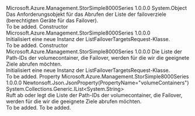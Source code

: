 <Type Name="ListFailoverTargetsRequest" FullName="Microsoft.Azure.Management.StorSimple8000Series.Models.ListFailoverTargetsRequest">
  <TypeSignature Language="C#" Value="public class ListFailoverTargetsRequest" />
  <TypeSignature Language="ILAsm" Value=".class public auto ansi beforefieldinit ListFailoverTargetsRequest extends System.Object" />
  <TypeSignature Language="DocId" Value="T:Microsoft.Azure.Management.StorSimple8000Series.Models.ListFailoverTargetsRequest" />
  <TypeSignature Language="VB.NET" Value="Public Class ListFailoverTargetsRequest" />
  <TypeSignature Language="F#" Value="type ListFailoverTargetsRequest = class" />
  <AssemblyInfo>
    <AssemblyName>Microsoft.Azure.Management.StorSimple8000Series</AssemblyName>
    <AssemblyVersion>1.0.0.0</AssemblyVersion>
  </AssemblyInfo>
  <Base>
    <BaseTypeName>System.Object</BaseTypeName>
  </Base>
  <Interfaces />
  <Docs>
    <summary>
            Das Anforderungsobjekt für das Abrufen der Liste der failoverziele (berechtigten Geräte für das Failover).
            </summary>
    <remarks>To be added.</remarks>
  </Docs>
  <Members>
    <Member MemberName=".ctor">
      <MemberSignature Language="C#" Value="public ListFailoverTargetsRequest ();" />
      <MemberSignature Language="ILAsm" Value=".method public hidebysig specialname rtspecialname instance void .ctor() cil managed" />
      <MemberSignature Language="DocId" Value="M:Microsoft.Azure.Management.StorSimple8000Series.Models.ListFailoverTargetsRequest.#ctor" />
      <MemberSignature Language="VB.NET" Value="Public Sub New ()" />
      <MemberType>Constructor</MemberType>
      <AssemblyInfo>
        <AssemblyName>Microsoft.Azure.Management.StorSimple8000Series</AssemblyName>
        <AssemblyVersion>1.0.0.0</AssemblyVersion>
      </AssemblyInfo>
      <Parameters />
      <Docs>
        <summary>
            Initialisiert eine neue Instanz der ListFailoverTargetsRequest-Klasse.
            </summary>
        <remarks>To be added.</remarks>
      </Docs>
    </Member>
    <Member MemberName=".ctor">
      <MemberSignature Language="C#" Value="public ListFailoverTargetsRequest (System.Collections.Generic.IList&lt;string&gt; volumeContainers = null);" />
      <MemberSignature Language="ILAsm" Value=".method public hidebysig specialname rtspecialname instance void .ctor(class System.Collections.Generic.IList`1&lt;string&gt; volumeContainers) cil managed" />
      <MemberSignature Language="DocId" Value="M:Microsoft.Azure.Management.StorSimple8000Series.Models.ListFailoverTargetsRequest.#ctor(System.Collections.Generic.IList{System.String})" />
      <MemberSignature Language="VB.NET" Value="Public Sub New (Optional volumeContainers As IList(Of String) = null)" />
      <MemberSignature Language="F#" Value="new Microsoft.Azure.Management.StorSimple8000Series.Models.ListFailoverTargetsRequest : System.Collections.Generic.IList&lt;string&gt; -&gt; Microsoft.Azure.Management.StorSimple8000Series.Models.ListFailoverTargetsRequest" Usage="new Microsoft.Azure.Management.StorSimple8000Series.Models.ListFailoverTargetsRequest volumeContainers" />
      <MemberType>Constructor</MemberType>
      <AssemblyInfo>
        <AssemblyName>Microsoft.Azure.Management.StorSimple8000Series</AssemblyName>
        <AssemblyVersion>1.0.0.0</AssemblyVersion>
      </AssemblyInfo>
      <Parameters>
        <Parameter Name="volumeContainers" Type="System.Collections.Generic.IList&lt;System.String&gt;" />
      </Parameters>
      <Docs>
        <param name="volumeContainers">Die Liste der Path-IDs der volumecontainer, die Failover, werden für die wir die geeignete Ziele abrufen möchten.</param>
        <summary>
            Initialisiert eine neue Instanz der ListFailoverTargetsRequest-Klasse.
            </summary>
        <remarks>To be added.</remarks>
      </Docs>
    </Member>
    <Member MemberName="VolumeContainers">
      <MemberSignature Language="C#" Value="public System.Collections.Generic.IList&lt;string&gt; VolumeContainers { get; set; }" />
      <MemberSignature Language="ILAsm" Value=".property instance class System.Collections.Generic.IList`1&lt;string&gt; VolumeContainers" />
      <MemberSignature Language="DocId" Value="P:Microsoft.Azure.Management.StorSimple8000Series.Models.ListFailoverTargetsRequest.VolumeContainers" />
      <MemberSignature Language="VB.NET" Value="Public Property VolumeContainers As IList(Of String)" />
      <MemberSignature Language="F#" Value="member this.VolumeContainers : System.Collections.Generic.IList&lt;string&gt; with get, set" Usage="Microsoft.Azure.Management.StorSimple8000Series.Models.ListFailoverTargetsRequest.VolumeContainers" />
      <MemberType>Property</MemberType>
      <AssemblyInfo>
        <AssemblyName>Microsoft.Azure.Management.StorSimple8000Series</AssemblyName>
        <AssemblyVersion>1.0.0.0</AssemblyVersion>
      </AssemblyInfo>
      <Attributes>
        <Attribute>
          <AttributeName>Newtonsoft.Json.JsonProperty(PropertyName="volumeContainers")</AttributeName>
        </Attribute>
      </Attributes>
      <ReturnValue>
        <ReturnType>System.Collections.Generic.IList&lt;System.String&gt;</ReturnType>
      </ReturnValue>
      <Docs>
        <summary>
            Ruft ab oder legt die Liste der Path-IDs der volumecontainer, die Failover, werden für die wir die geeignete Ziele abrufen möchten.
            </summary>
        <value>To be added.</value>
        <remarks>To be added.</remarks>
      </Docs>
    </Member>
  </Members>
</Type>